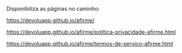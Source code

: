 Disponibiliza as páginas no caminho:

https://devoluapp.github.io/afirme/

https://devoluapp.github.io/afirme/politica-privacidade-afirme.html

https://devoluapp.github.io/afirme/termos-de-servico-afirme.html
